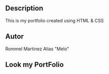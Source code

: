 ## Description
This is my portfolio created using HTML & CSS

## Autor
Rommel Martinez
Alias "Melo"

## Look my PortFolio


